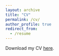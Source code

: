 ```yaml
---
layout: archive
title: "CV"
permalink: /cv/
author_profile: true
redirect_from:
  - /resume
---
```


Download my CV [here](https://github.com/cookie519/jiaxinxiao.github.io/blob/master/files/CV_JiaxinXiao.pdf).
